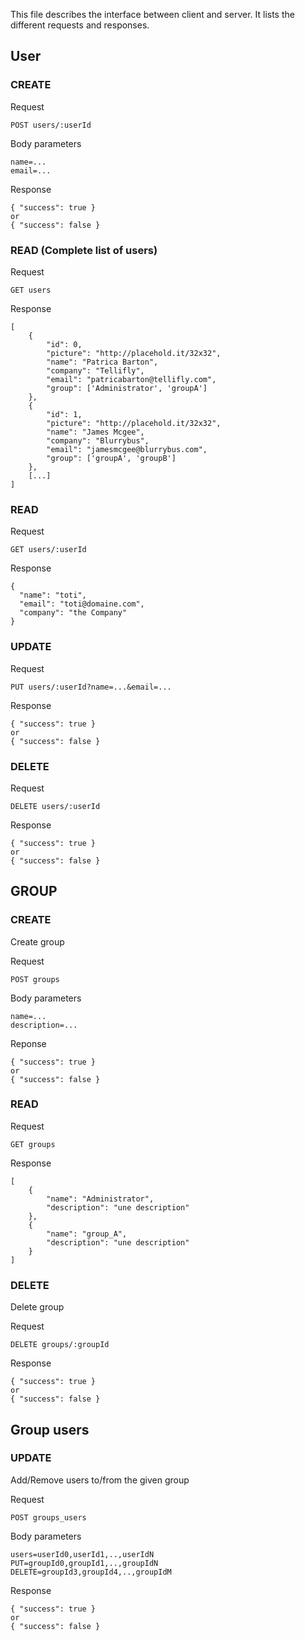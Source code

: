 This file describes the interface between client and server.
It lists the different requests and responses.

## User

### CREATE

Request

    POST users/:userId

Body parameters

    name=...
    email=...

Response

    { "success": true }
    or
    { "success": false }

### READ (Complete list of users)

Request

    GET users

Response

    [
        {
            "id": 0,
            "picture": "http://placehold.it/32x32",
            "name": "Patrica Barton",
            "company": "Tellifly",
            "email": "patricabarton@tellifly.com",
            "group": ['Administrator', 'groupA']
        },
        {
            "id": 1,
            "picture": "http://placehold.it/32x32",
            "name": "James Mcgee",
            "company": "Blurrybus",
            "email": "jamesmcgee@blurrybus.com",
            "group": ['groupA', 'groupB']
        },
        [...]
    ]

### READ

Request

    GET users/:userId

Response

    {
      "name": "toti",
      "email": "toti@domaine.com",
      "company": "the Company"
    }

### UPDATE

Request

    PUT users/:userId?name=...&email=...

Response

    { "success": true }
    or
    { "success": false }

### DELETE

Request

    DELETE users/:userId

Response

    { "success": true }
    or
    { "success": false }

## GROUP

### CREATE

Create group

Request

    POST groups

Body parameters

    name=...
    description=...

Reponse

    { "success": true }
    or
    { "success": false }

### READ

Request

    GET groups

Response

    [
        {
            "name": "Administrator",
            "description": "une description"
        },
        {
            "name": "group_A",
            "description": "une description"
        }
    ]

### DELETE

Delete group

Request

    DELETE groups/:groupId

Response

    { "success": true }
    or
    { "success": false }

## Group users

### UPDATE

Add/Remove users to/from the given group

Request

    POST groups_users

Body parameters

    users=userId0,userId1,..,userIdN
    PUT=groupId0,groupId1,..,groupIdN
    DELETE=groupId3,groupId4,..,groupIdM

Response

    { "success": true }
    or
    { "success": false }
